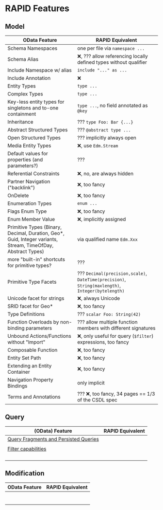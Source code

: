 # RAPID Features

## Model

| OData Feature | RAPID Equivalent |
|--|--|
| Schema Namespaces| one per file via `namespace ...`|
| Schema Alias | :x:, ??? allow referencing locally defined types without qualifier |
| Include Namespace w/ alias | `include "..." as ...` |
| Include Annotation | :x: |
| Entity Types | `type ...` |
| Complex Types | `type ...` |
| Key-less entity types for singletons and to-one containment | `type ...`, no field annotated as `@key` |
| Inheritance | ??? `type Foo: Bar {...}` |
| Abstract Structured Types | ??? `@abstract type ...` |
| Open Structured Types | ??? implicitly always open |
| Media Entity Types | :x:, use `Edm.Stream` |
| Default values for properties (and parameters?) | ??? |
| Referential Constraints | :x:, no, are always hidden |
| Partner Navigation ("backlink") | :x:, too fancy |
| OnDelete | :x:, too fancy |
| Enumeration Types | `enum ...` |
| Flags Enum Type | :x:, too fancy |
| Enum Member Value | :x:, implicitly assigned |
| Primitive Types (Binary, Decimal, Duration, Geo*, Guid, Integer variants, Stream, TimeOfDay, Abstract Types) | via qualified name `Edm.Xxx` |
| more "built-in" shortcuts for primitive types? | ??? |
| Primitive Type Facets | ??? `Decimal(precision,scale)`, `DateTime(precision)`, `String(maxlength)`, `Integer(bytelength)` |
| Unicode facet for strings | :x:, always Unicode |
| SRID facet for Geo* | :x:, too fancy |
| Type Definitions | ??? `scalar Foo: String(42)` |
| Function Overloads by non-binding parameters | ??? allow multiple function members with different signatures |
| Unbound Actions/Functions without "Import" | :x:, only useful for query (`$filter`) expressions, too fancy |
| Composable Function | :x:, too fancy |
| Entity Set Path | :x:, too fancy |
| Extending an Entity Container | :x:, too fancy  |
| Navigation Property Bindings | only implicit |
| Terms and Annotations | ??? :x:, too fancy, 34 pages == 1/3 of the CSDL spec |

## Query

| (OData) Feature | RAPID Equivalent |
|--|--|
| [Query Fragments and Persisted Queries](https://github.com/oasis-open/odata-rapid/issues/145) |  |
|  |  |
| [Filter capabilities](https://github.com/oasis-open/odata-rapid/issues/30) |  |
|  |  |
|  |  |
|  |  |
|  |  |

## Modification

| OData Feature | RAPID Equivalent |
|--|--|
|  |  |
|  |  |
|  |  |
|  |  |
|  |  |
|  |  |
|  |  |

